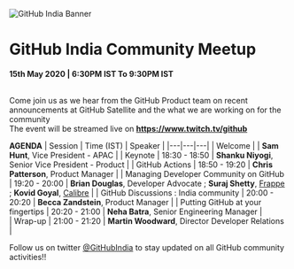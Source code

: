 ![GitHub India Banner](https://user-images.githubusercontent.com/20879614/74366244-7c05d400-4d84-11ea-84c6-882636e5510a.png)
# GitHub India Community Meetup
**15th May 2020 | 6:30PM IST To 9:30PM IST** <br><br>

Come join us as we hear from the GitHub Product team on recent announcements at GitHub Satellite and the what we are working on for the community<br>
The event will be streamed live on **https://www.twitch.tv/github**

**AGENDA**
| Session  | Time (IST) | Speaker  |
|---|---|---|
| Welcome  |  | **Sam Hunt**, Vice President - APAC   |
| Keynote  | 18:30 - 18:50 | **Shanku Niyogi**, Senior Vice President - Product   |
| GitHub Actions  | 18:50 - 19:20 | **Chris Patterson**, Product Manager    | 
| Managing Developer Community on GitHub   | 19:20 - 20:00 | **Brian Douglas**, Developer Advocate ; **Suraj Shetty**, [Frappe](https://github.com/frappe) ; **Kovid Goyal**, [Calibre](https://github.com/kovidgoyal/calibre)   | 
| GitHub Discussions : India community   | 20:00 - 20:20 | **Becca Zandstein**, Product Manager    | 
| Putting GitHub at your fingertips   | 20:20 - 21:00 | **Neha Batra**, Senior Engineering Manager     |  
| Wrap-up   | 21:00 - 21:20 | **Martin Woodward**, Director Developer Relations     |  

Follow us on twitter [@GitHubIndia](https://twitter.com/GitHubIndia) to stay updated on all GitHub community activities!!
